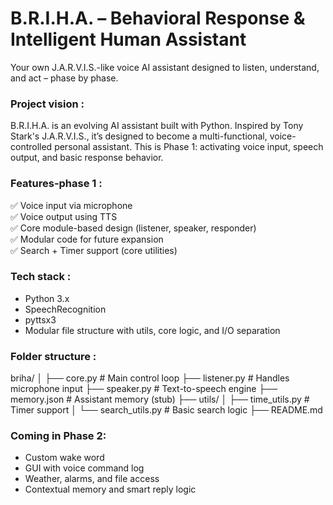 # B.R.I.H.A. – Behavioral Response & Intelligent Human Assistant
Your own J.A.R.V.I.S.-like voice AI assistant designed to listen, understand, and act – phase by phase.

### Project vision :
B.R.I.H.A. is an evolving AI assistant built with Python. Inspired by Tony Stark's J.A.R.V.I.S., it’s designed to become a multi-functional, voice-controlled personal assistant. This is Phase 1: activating voice input, speech output, and basic response behavior.

### Features-phase 1 :
✅ Voice input via microphone  
✅ Voice output using TTS  
✅ Core module-based design (listener, speaker, responder)  
✅ Modular code for future expansion  
✅ Search + Timer support (core utilities)

### Tech stack :
- Python 3.x
- SpeechRecognition
- pyttsx3
- Modular file structure with utils, core logic, and I/O separation

### Folder structure :
briha/
│
├── core.py                 # Main control loop
├── listener.py            # Handles microphone input
├── speaker.py             # Text-to-speech engine
├── memory.json            # Assistant memory (stub)
├── utils/
│   ├── time_utils.py      # Timer support
│   └── search_utils.py    # Basic search logic
├── README.md

### Coming in Phase 2:
- Custom wake word
- GUI with voice command log
- Weather, alarms, and file access
- Contextual memory and smart reply logic

